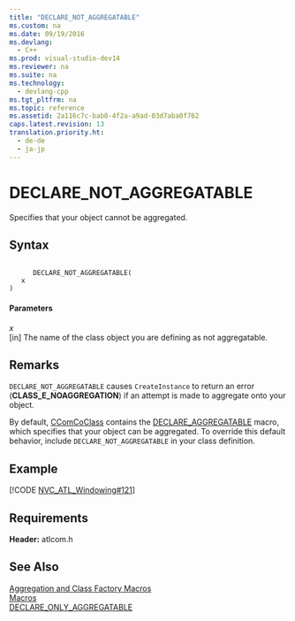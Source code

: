 ```yaml
---
title: "DECLARE_NOT_AGGREGATABLE"
ms.custom: na
ms.date: 09/19/2016
ms.devlang: 
  - C++
ms.prod: visual-studio-dev14
ms.reviewer: na
ms.suite: na
ms.technology: 
  - devlang-cpp
ms.tgt_pltfrm: na
ms.topic: reference
ms.assetid: 2a116c7c-bab8-4f2a-a9ad-03d7aba0f762
caps.latest.revision: 13
translation.priority.ht: 
  - de-de
  - ja-jp
---
```

# DECLARE_NOT_AGGREGATABLE
Specifies that your object cannot be aggregated.  
  
## Syntax  
  
```  
  
      DECLARE_NOT_AGGREGATABLE(   
   x    
)  
```  
  
#### Parameters  
 *x*  
 [in] The name of the class object you are defining as not aggregatable.  
  
## Remarks  
 `DECLARE_NOT_AGGREGATABLE` causes `CreateInstance` to return an error (**CLASS_E_NOAGGREGATION**) if an attempt is made to aggregate onto your object.  
  
 By default, [CComCoClass](../vs140/CComCoClass-Class.md) contains the [DECLARE_AGGREGATABLE](../vs140/DECLARE_AGGREGATABLE.md) macro, which specifies that your object can be aggregated. To override this default behavior, include `DECLARE_NOT_AGGREGATABLE` in your class definition.  
  
## Example  
 [!CODE [NVC_ATL_Windowing#121](../CodeSnippet/VS_Snippets_Cpp/NVC_ATL_Windowing#121)]  
  
## Requirements  
 **Header:** atlcom.h  
  
## See Also  
 [Aggregation and Class Factory Macros](../vs140/Aggregation-and-Class-Factory-Macros.md)   
 [Macros](../vs140/ATL-Macros.md)   
 [DECLARE_ONLY_AGGREGATABLE](../vs140/DECLARE_ONLY_AGGREGATABLE.md)